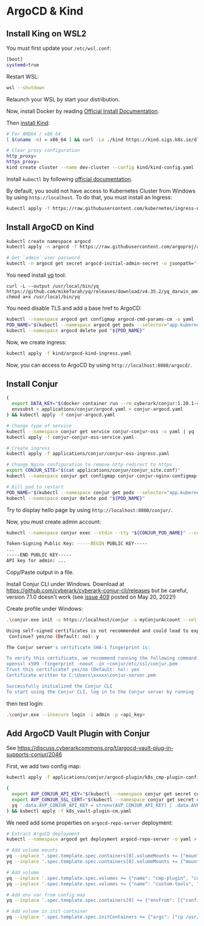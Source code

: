 # ArgoCD & Kind

## Install King on WSL2

You must first update your `/etc/wsl.conf`:
```sh
[boot]
systemd=true
```

Restart WSL:
```sh
wsl --shutdown
```

Relaunch your WSL by start your distribution.

Now, install Docker by reading [Official Install Documentation](https://docs.docker.com/engine/install/).

Then [install Kind](https://kind.sigs.k8s.io/docs/user/quick-start/#installing-from-release-binaries):
```sh
# For AMD64 / x86_64
[ $(uname -m) = x86_64 ] && curl -Lo ./kind https://kind.sigs.k8s.io/dl/v0.20.0/kind-linux-amd64

# Clear proxy configuration
http_proxy=
https_proxy=
kind create cluster --name dev-cluster --config kind/kind-config.yaml
```

Install `kubectl` by following [official documentation](https://kubernetes.io/fr/docs/tasks/tools/install-kubectl/).

By default, you sould not have access to Kubernetes Cluster from Windows by using `http://localhost`. To do that, you must install an Ingress:
```sh
kubectl apply -f https://raw.githubusercontent.com/kubernetes/ingress-nginx/main/deploy/static/provider/kind/deploy.yaml
```

## Install ArgoCD on Kind

```sh
kubectl create namespace argocd
kubectl apply -n argocd -f https://raw.githubusercontent.com/argoproj/argo-cd/stable/manifests/install.yaml

# Get `admin` user password
kubectl -n argocd get secret argocd-initial-admin-secret -o jsonpath="{.data.password}" | base64 -d
```

You need install [yq](https://mikefarah.gitbook.io/yq/) tool:
```shell
curl -L --output /usr/local/bin/yq https://github.com/mikefarah/yq/releases/download/v4.35.2/yq_darwin_amd64
chmod a+x /usr/local/bin/yq
```

You need disable TLS and add a base href to ArgoCD:
```sh
kubectl --namespace argocd get configmap argocd-cmd-params-cm -o yaml | yq '.data["server.basehref"] = "/argocd" | .data["server.insecure"] = "true"' > argocd-cmd-params-cm.yaml && kubectl apply -f argocd-cmd-params-cm.yaml
POD_NAME="$(kubectl --namespace argocd get pods --selector="app.kubernetes.io/name=argocd-server" -o jsonpath='{.items[0].metadata.name}')"
kubectl --namespace argocd delete pod "${POD_NAME}"
```

Now, we create ingress:
```sh
kubectl apply -f kind/argocd-kind-ingress.yaml
```

Now, you can access to ArgoCD by using `http://localhost:8080/argocd/`.

## Install Conjur

```sh
(
  export DATA_KEY="$(docker container run --rm cyberark/conjur:1.20.1-4405 data-key generate)"
  envsubst < applications/conjur/argocd.yaml > conjur-argocd.yaml
) && kubectl apply -f conjur-argocd.yaml

# Change type of service
kubectl --namespace conjur get service conjur-conjur-oss -o yaml | yq '.spec.ports = .spec.ports + {"name": "http", "port": 80, "protocol": "TCP", "targetPort": "http"} | del(.spec.clusterIP) | del(.spec.clusterIPs) | del(.spec.externalTrafficPolicy) | del(.spec.internalTrafficPolicy) | del(.spec.ipFamilies) | del(.spec.ipFamilyPolicy) | .spec.type = "ClusterIP"' > conjur-conjur-oss-service.yaml
kubectl apply -f conjur-conjur-oss-service.yaml

# Create ingress
kubectl apply -f applications/conjur/conjur-oss-ingress.yaml

# Change Nginx configuration to remove http redirect to https
export CONJUR_SITE="$(cat applications/conjur/conjur_site.conf)"
kubectl --namespace conjur get configmap conjur-conjur-nginx-configmap -o yaml | yq '.data.conjur_site = strenv(CONJUR_SITE)'

# Kill pod to restart
POD_NAME="$(kubectl --namespace conjur get pods --selector="app.kubernetes.io/name: conjur" -o jsonpath='{.items[0].metadata.name}')"
kubectl --namespace conjur delete pod "${POD_NAME}"
```

Try to display hello page by using `http://localhost:8080/conjur/`.

Now, you must create admin account:
```sh
kubectl --namespace conjur exec --stdin --tty "${CONJUR_POD_NAME}" --container conjur-oss -- conjurctl account create myConjurAccount

Token-Signing Public Key: -----BEGIN PUBLIC KEY-----
...
-----END PUBLIC KEY-----
API key for admin: ...
```

Copy/Paste output in a file.

Install Conjur CLI under Windows. Download at https://github.com/cyberark/cyberark-conjur-cli/releases but be careful, version 7.1.0 doesn't work (see [issue 409](https://github.com/cyberark/cyberark-conjur-cli/issues/409) posted on May 20, 2022!)

Create profile under Windows:
```sh
.\conjur.exe init -u https://localhost/conjur -a myConjurAccount --self-signed

Using self-signed certificates is not recommended and could lead to exposure of sensitive data.
 Continue? yes/no (Default: no): y

The Conjur server's certificate SHA-1 fingerprint is:

To verify this certificate, we recommend running the following command on the Conjur server:
openssl x509 -fingerprint -noout -in ~conjur/etc/ssl/conjur.pem
Trust this certificate? yes/no (Default: no): yes
Certificate written to C:\Users\xxxxx\conjur-server.pem

Successfully initialized the Conjur CLI
To start using the Conjur CLI, log in to the Conjur server by running `conjur login`
```

then test login:
```sh
.\conjur.exe --insecure login -i admin -p <api_key>
```

## Add ArgoCD Vault Plugin with Conjur

See https://discuss.cyberarkcommons.org/t/argocd-vault-plug-in-supports-conjur/2046

First, we add two config map:
```sh
kubectl apply -f applications/conjur/argocd-plugin/k8s_cmp-plugin-configmap.yaml

(
  export AVP_CONJUR_API_KEY="$(kubectl --namespace conjur get secret conjur-conjur-data-key -o yaml | yq '.data.key' | base64 -d)"
  export AVP_CONJUR_SSL_CERT="$(kubectl --namespace conjur get secret conjur-conjur-ssl-ca-cert -o yaml | yq '.data["tls.crt"]' | base64 -d)"
  yq '.data.AVP_CONJUR_API_KEY = strenv(AVP_CONJUR_API_KEY) | .data.AVP_CONJUR_SSL_CERT = strenv(AVP_CONJUR_SSL_CERT)' applications/conjur/argocd-plugin/k8s_vault-plugin-cm.yaml > k8s_vault-plugin-cm.yaml
) && kubectl apply -f k8s_vault-plugin-cm.yaml
```

We need add some properties on `argocd-repo-server` deployment:
```sh
# Extract ArgoCD deployment
kubectl --namespace argocd get deployment argocd-repo-server -o yaml > argocd-repo-server-deployment.yaml

# Add volume mounts
yq --inplace '.spec.template.spec.containers[0].volumeMounts += {"mountPath": "/home/argocd/cmp-server/config/plugin.yaml", "name": "cmp-plugin", "subPath": "avp.yaml"}' argocd-repo-server-deployment.yaml
yq --inplace '.spec.template.spec.containers[0].volumeMounts += {"mountPath": "/usr/local/bin/argocd-vault-plugin", "name": "custom-tools", "subPath": "argocd-vault-plugin"}' argocd-repo-server-deployment.yaml

# Add volume
yq --inplace '.spec.template.spec.volumes += {"name": "cmp-plugin", "configMap": {"name": "cmp-plugin", "defaultMode": 420}}' argocd-repo-server-deployment.yaml
yq --inplace '.spec.template.spec.volumes += {"name": "custom-tools", "emptyDir": {}}' argocd-repo-server-deployment.yaml

# Add env var from config map
yq --inplace '.spec.template.spec.containers[0] += {"envFrom": [{"configMapRef": {"name": "vault-plugin-cm"}}]}' argocd-repo-server-deployment.yaml

# Add volume in init container
yq --inplace '.spec.template.spec.initContainers += {"args": ["cp /usr/local/bin/argocd-vault-plugin /custom-tools/"], "command": ["sh", "-c"], "image": "itdistrict/argocd-vault-plugin:1.2", "name": "install-argocd-vault-plugin", "volumeMounts":[{"mountPath": "/custom-tools", "name": "custom-tools"}]}' argocd-repo-server-deployment.yaml
```
